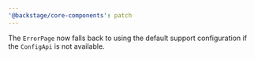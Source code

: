 ```yaml
---
'@backstage/core-components': patch
---
```


The `ErrorPage` now falls back to using the default support configuration if the `ConfigApi` is not available.
